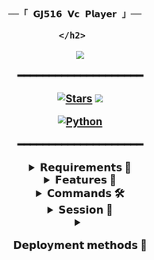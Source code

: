  <h2 align="center">    

     ──「 𝗚𝗝𝟱𝟭𝟲 𝗩𝗰 𝗣𝗹𝗮𝘆𝗲𝗿 」──   

    </h2>   

  <p align="center">    

 <img src="https://te.legra.ph/file/cb2763a4fd9af49b26cb0.jpg">    

  </p> ━━━━━━━━━━━━━━━━━━━━  

  <p align="center">  

  <a href="https://github.com/MrProgrammer72/GJ516VCBOT/stargazers"><img src="https://img.shields.io/github/stars/MrProgrammer72/GJ516VCBOT?color=black&logo=github&logoColor=black&style=for-the-badge" alt="Stars" /></a> <a href="https://github.com/MrProgrammer72/GJ516VCBOT/network/members"> <img src="https://img.shields.io/github/forks/MrProgrammer72/GJ516VCBOT?color=black&logo=github&logoColor=black&style=for-the-badge" /></a>  

  <a href="https://www.python.org/"> <img src="https://img.shields.io/badge/Written%20in-Python-skyblue?style=for-the-badge&logo=python" alt="Python" /> </a>  

  </p>  

  ━━━━━━━━━━━━━━━━━━━━ 

  <details>  

  <summary> 𝗥𝗲𝗾𝘂𝗶𝗿𝗲𝗺𝗲𝗻𝘁𝘀 📝</summary>  

  

  - FFmpeg  

  - NodeJS [nodesource.com](https://nodesource.com/)  

  - Python 3.7 or higher  

  - [PyTgCalls](https://github.com/pytgcalls/pytgcalls)  

  </details>  

  <details>  

  <summary> 𝗙𝗲𝗮𝘁𝘂𝗿𝗲𝘀 🔮</summary>  

  

  - Yt-dL Fix  

  - Updated Plug-in  

  - Super Fast Bot  

  - No Lag Hang  

  - Fast Download Song From Server  

  - Program Updated  

  - Smooth Player  

  </details>  

  <details>  

  <summary> 𝗖𝗼𝗺𝗺𝗮𝗻𝗱𝘀 🛠</summary> 

    

  - `/play <song name>` - play song you requested  

  - `/song <song name>` - download songs you want quickly  

  - `/ping` - Bot Online or Offine  

  

   #### Admins Only 👷‍♂️  

  

 - `/pause` - pause song play  

  - `/resume` - resume song play  

  - `/skip` - play next song  

  - `/end` - stop music play  

  </details>  

  

 <details> 

 <summary>𝗦𝗲𝘀𝘀𝗶𝗼𝗻 🥀</summary> 

  

 - 🧪 Get `SESSION_NAME` variable:  

   - [``Pyrogram Session``](https://telegram.me/StringFatherBot) 

  </details> 

   

  <details> 

 <summary>  

 𝗗𝗲𝗽𝗹𝗼𝘆𝗺𝗲𝗻𝘁 𝗺𝗲𝘁𝗵𝗼𝗱𝘀 🚀 

 </summary>  

  

  

  ## ᴅᴇᴘʟᴏʏ ᴛᴏ ʜᴇʀᴏᴋᴜ 🚀  

  

  <p align="center"><a href="https://heroku.com/deploy?template=https://github.com/MrProgrammer72/GJ516VCBOT"> <img src="https://img.shields.io/badge/Deploy%20To%20Heroku-orange?style=for-the-badge&logo=heroku" width="200" height="35.45"/></a></p>  

  

  The easiest way to host this bot, Deploy on Heroku, Change the app country to Europe (it will help to make the bot more stable).  

  

  ## ᴅᴇᴩʟᴏʏ ᴏɴ ᴏᴋᴛᴇᴛᴏ  

  

  <p align="center"><a href="https://cloud.okteto.com/deploy?repository=https://github.com/MrProgrammer72/GJ516VCBOT"><img src="https://img.shields.io/badge/Deploy%20To%20Okteto-informational?style=for-the-badge&logo=Okteto" width="200" height="35.45"/></a></p>  

  

  The second easiest way to host this bot, Deploy on Okteto Cloud  

  ## ᴅᴇᴘʟᴏʏ ᴏɴ ᴠᴘꜱ ꜱᴇʀᴠᴇʀ 📡 

    ```sh  

  sudo apt update && apt upgrade -y  

  sudo apt install git curl python3-pip ffmpeg -y  

  pip3 install -U pip  

  Curl -sL https://deb.nodesource.com/setup_16.x | bash -  

  sudo apt-get install -y nodejs  

  npm i -g npm  

  git clone https://github.com/MrProgrammer72/GJ516VCBOT # Clone your repo.  

  cd GJ516VCBOT 

  pip3 install -U -r requirements.txt  

  cp example.env .env #Use vim to edit ENVs  

  vim .env #Fill up your ENVs ( Steps press i to enter in insert mode then edit the file. Press Esc to exit the editing mode then type :wq! and press Enter key to save the file.)  

  python3 main.py # Run the bot  

  

  ```  

  

  <a href="https://www.youtube.com/watch?v=dQw4w9WgXcQ"><img src="https://user-images.githubusercontent.com/73097560/115834477-dbab4500-a447-11eb-908a-139a6edaec5c.gif"></a>  

  

  </p>  

  

  </details> 

 ━━━━━━━━━━━━━━━━━━━━  

  

    <h3 align="center">  

      ─「 sᴜᴩᴩᴏʀᴛ 」─  

  </h3>  

  

   <p align="center">  

  <a href="https://t.me/GJ516_DISCUSS_GROUP"><img src="https://img.shields.io/badge/-Support%20Group-blue.svg?style=for-the-badge&logo=Telegram"></a>  

  </p>  

  <p align="center">  

  <a href="https://telegram.me/myworldGJ516"><img src="https://img.shields.io/badge/-Support%20Channel-blue.svg?style=for-the-badge&logo=Telegram"></a>  

  </p>  

 ━━━━━━━━━━━━━━━━━━━━ 

     <h3 align="center">  

    ─「 ᴄʀᴇᴅɪᴛs 」─  

  </h3>  

  

  - <b>[ᴅᴇᴠᴇʟᴏᴘᴇʀ](https://github.com/MrProgrammer72)  ➻  [sᴏᴍᴇᴛʜɪɴɢ](https://github.com/MrProgrammer72/GJ516VCBOT) </b>  

 ━━━━━━━━━━━━━━━━━━━━

